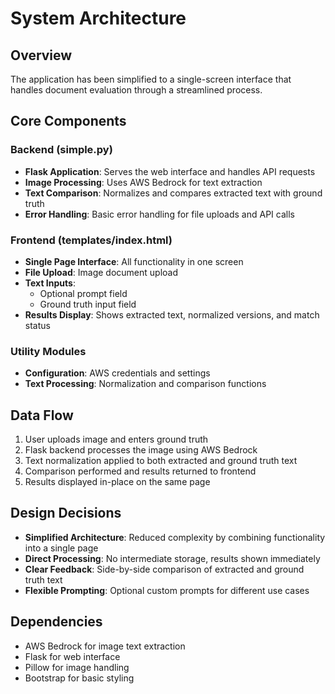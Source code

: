 # System Architecture

## Overview
The application has been simplified to a single-screen interface that handles document evaluation through a streamlined process.

## Core Components

### Backend (simple.py)
- **Flask Application**: Serves the web interface and handles API requests
- **Image Processing**: Uses AWS Bedrock for text extraction
- **Text Comparison**: Normalizes and compares extracted text with ground truth
- **Error Handling**: Basic error handling for file uploads and API calls

### Frontend (templates/index.html)
- **Single Page Interface**: All functionality in one screen
- **File Upload**: Image document upload
- **Text Inputs**: 
  - Optional prompt field
  - Ground truth input field
- **Results Display**: Shows extracted text, normalized versions, and match status

### Utility Modules
- **Configuration**: AWS credentials and settings
- **Text Processing**: Normalization and comparison functions

## Data Flow
1. User uploads image and enters ground truth
2. Flask backend processes the image using AWS Bedrock
3. Text normalization applied to both extracted and ground truth text
4. Comparison performed and results returned to frontend
5. Results displayed in-place on the same page

## Design Decisions
- **Simplified Architecture**: Reduced complexity by combining functionality into a single page
- **Direct Processing**: No intermediate storage, results shown immediately
- **Clear Feedback**: Side-by-side comparison of extracted and ground truth text
- **Flexible Prompting**: Optional custom prompts for different use cases

## Dependencies
- AWS Bedrock for image text extraction
- Flask for web interface
- Pillow for image handling
- Bootstrap for basic styling